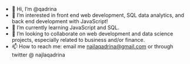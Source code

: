 - 👋 Hi, I’m @qadrina
- 👀 I’m interested in front end web development, SQL data analytics, and back end development with JavaScript!
- 🌱 I’m currently learning JavaScript and SQL.
- 💞️ I’m looking to collaborate on web development and data science projects, especially related to business and/or finance.
- 📫 How to reach me: email me najlaqadrina@gmail.com or through twitter @ najlaqadrina

<!---
qadrina/qadrina is a ✨ special ✨ repository because its `README.md` (this file) appears on your GitHub profile.
You can click the Preview link to take a look at your changes.
--->
